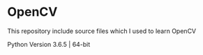# OpenCV
This repository include source files which I used to learn OpenCV

Python Version 3.6.5 | 64-bit
